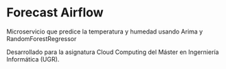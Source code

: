 # Forecast Airflow
Microservicio que predice la temperatura y humedad usando Arima y RandomForestRegressor

Desarrollado para la asignatura Cloud Computing del Máster en Ingerniería Informática (UGR).

